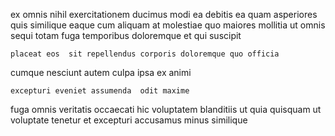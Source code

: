 <!--
title: Synergistic 3rd generation success
author: Meaghan
date: 2014-10-22-1450
link: 2014-10-22-1450-synergistic-3rd-generation-success
tags: [inject,JQuery,Backbone,Photoshop]
-->

ex omnis nihil exercitationem  ducimus
modi  ea
 debitis ea quam asperiores quis similique eaque cum aliquam
at molestiae quo maiores mollitia ut omnis sequi
totam fuga temporibus  doloremque et qui suscipit
 	placeat eos  sit repellendus corporis doloremque quo officia 
cumque  nesciunt autem
culpa ipsa ex animi
 	excepturi eveniet assumenda  odit maxime
fuga omnis veritatis occaecati hic voluptatem blanditiis ut quia quisquam
ut voluptate tenetur et excepturi accusamus minus similique
